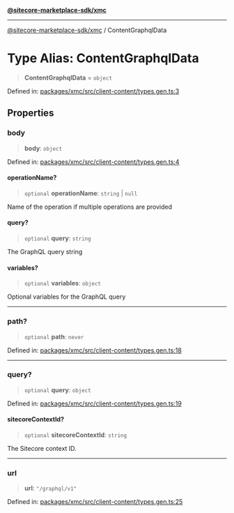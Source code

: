 [**@sitecore-marketplace-sdk/xmc**](../README.md)

***

[@sitecore-marketplace-sdk/xmc](../README.md) / ContentGraphqlData

# Type Alias: ContentGraphqlData

> **ContentGraphqlData** = `object`

Defined in: [packages/xmc/src/client-content/types.gen.ts:3](https://github.com/Sitecore/sitecore-marketplace-sdk/blob/af886e6134b8d1079ef5b8ef70b7eb2f1d9c8aeb/packages/xmc/src/client-content/types.gen.ts#L3)

## Properties

### body

> **body**: `object`

Defined in: [packages/xmc/src/client-content/types.gen.ts:4](https://github.com/Sitecore/sitecore-marketplace-sdk/blob/af886e6134b8d1079ef5b8ef70b7eb2f1d9c8aeb/packages/xmc/src/client-content/types.gen.ts#L4)

#### operationName?

> `optional` **operationName**: `string` \| `null`

Name of the operation if multiple operations are provided

#### query?

> `optional` **query**: `string`

The GraphQL query string

#### variables?

> `optional` **variables**: `object`

Optional variables for the GraphQL query

***

### path?

> `optional` **path**: `never`

Defined in: [packages/xmc/src/client-content/types.gen.ts:18](https://github.com/Sitecore/sitecore-marketplace-sdk/blob/af886e6134b8d1079ef5b8ef70b7eb2f1d9c8aeb/packages/xmc/src/client-content/types.gen.ts#L18)

***

### query?

> `optional` **query**: `object`

Defined in: [packages/xmc/src/client-content/types.gen.ts:19](https://github.com/Sitecore/sitecore-marketplace-sdk/blob/af886e6134b8d1079ef5b8ef70b7eb2f1d9c8aeb/packages/xmc/src/client-content/types.gen.ts#L19)

#### sitecoreContextId?

> `optional` **sitecoreContextId**: `string`

The Sitecore context ID.

***

### url

> **url**: `"/graphql/v1"`

Defined in: [packages/xmc/src/client-content/types.gen.ts:25](https://github.com/Sitecore/sitecore-marketplace-sdk/blob/af886e6134b8d1079ef5b8ef70b7eb2f1d9c8aeb/packages/xmc/src/client-content/types.gen.ts#L25)
